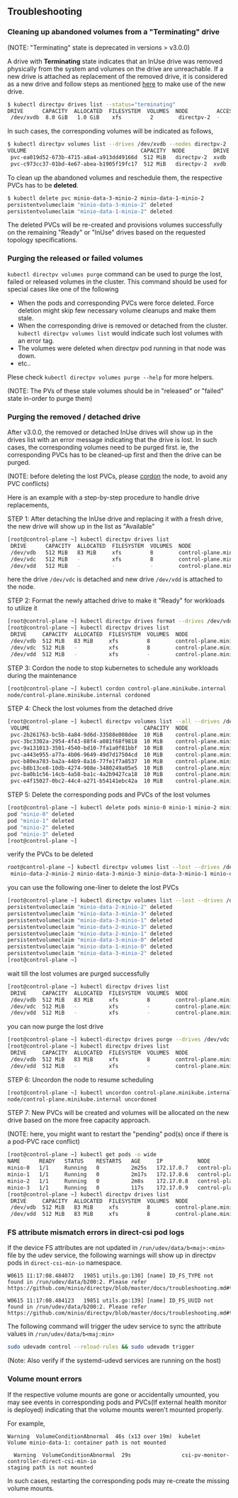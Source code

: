 
Troubleshooting
-------------

### Cleaning up abandoned volumes from a "Terminating" drive

(NOTE: "Terminating" state is deprecated in versions > v3.0.0)

A drive with **Terminating** state indicates that an InUse drive was removed physically from the system and volumes on the drive are unreachable. If a new drive is attached as replacement of the removed drive, it is considered as a new drive and follow steps as mentioned [here](https://github.com/minio/directpv/blob/master/docs/cli.md#format-and-add-drives-to-directpv) to make use of the new drive.

```sh
$ kubectl directpv drives list --status="terminating"
DRIVE      CAPACITY  ALLOCATED  FILESYSTEM  VOLUMES  NODE         ACCESS-TIER  STATUS        
 /dev/xvdb  8.0 GiB   1.0 GiB    xfs         2        directpv-2  -            Terminating
```

In such cases, the corresponding volumes will be indicated as follows,

```sh
$ kubectl directpv volumes list --drives /dev/xvdb --nodes directpv-2 --all
VOLUME                                    CAPACITY  NODE         DRIVE  PODNAME  PODNAMESPACE                                                                                           
 pvc-ea019d52-673b-4715-a8a4-a913dd49166d  512 MiB   directpv-2  xvdb   minio-2  default       *[DRIVE LOST] Please refer https://github.com/minio/directpv/blob/master/docs/troubleshooting.md
 pvc-c973cc37-01bd-4e67-abea-b1905f19fc17  512 MiB   directpv-2  xvdb   minio-2  default       *[DRIVE LOST] Please refer https://github.com/minio/directpv/blob/master/docs/troubleshooting.md
```

To clean up the abandoned volumes and reschedule them, the respective PVCs has to be **deleted**.

```sh
$ kubectl delete pvc minio-data-3-minio-2 minio-data-1-minio-2
persistentvolumeclaim "minio-data-3-minio-2" deleted
persistentvolumeclaim "minio-data-1-minio-2" deleted  
```

The deleted PVCs will be re-created and provisions volumes successfully on the remaining "Ready" or "InUse" drives based on the requested topology specifications.

### Purging the released or failed volumes

`kubectl directpv volumes purge` command can be used to purge the lost, failed or released volumes in the cluster. This command should be used for special cases like one of the following

- When the pods and corresponding PVCs were force deleted. Force deletion might skip few necessary volume cleanups and make them stale.
- When the corresponding drive is removed or detached from the cluster. `kubectl directpv volumes list` would indicate such lost volumes with an error tag.
- The volumes were deleted when directpv pod running in that node was down.
- etc..

Plese check `kubectl directpv volumes purge --help` for more helpers.

(NOTE: The PVs of these stale volumes should be in "released" or "failed" state in-order to purge them)

### Purging the removed / detached drive

After v3.0.0, the removed or detached InUse drives will show up in the drives list with an error message indicating that the drive is lost. In such cases, the corresponding volumes need to be purged first. ie, the corresponding PVCs has to be cleaned-up first and then the drive can be purged.

(NOTE: before deleting the lost PVCs, please [cordon](https://kubernetes.io/docs/concepts/architecture/nodes/) the node, to avoid any PVC conflicts)

Here is an example with a step-by-step procedure to handle drive replacements,

STEP 1: After detaching the InUse drive and replacing it with a fresh drive, the new drive will show up in the list as "Available"

```sh
[root@control-plane ~] kubectl directpv drives list
 DRIVE      CAPACITY  ALLOCATED  FILESYSTEM  VOLUMES  NODE                             ACCESS-TIER  STATUS
 /dev/vdb   512 MiB   83 MiB     xfs         8        control-plane.minikube.internal  -            InUse
 /dev/vdc   512 MiB   -          xfs         8        control-plane.minikube.internal  -            InUse*       drive is lost or corrupted
 /dev/vdd   512 MiB   -          -           -        control-plane.minikube.internal  -            Available
```

here the drive `/dev/vdc` is detached and new drive `/dev/vdd` is attached to the node.

STEP 2: Format the newly attached drive to make it "Ready" for workloads to utilize it

```sh
[root@control-plane ~] kubectl directpv drives format --drives /dev/vdd --nodes control-plane.minikube.internal
[root@control-plane ~] kubectl directpv drives list
 DRIVE     CAPACITY  ALLOCATED  FILESYSTEM  VOLUMES  NODE                             ACCESS-TIER  STATUS
 /dev/vdb  512 MiB   83 MiB     xfs         8        control-plane.minikube.internal  -            InUse
 /dev/vdc  512 MiB   -          xfs         8        control-plane.minikube.internal  -            InUse*  drive is lost or corrupted
 /dev/vdd  512 MiB   -          xfs         -        control-plane.minikube.internal  -            Ready
```

STEP 3: Cordon the node to stop kubernetes to schedule any workloads during the maintenance

```sh
[root@control-plane ~] kubectl cordon control-plane.minikube.internal
node/control-plane.minikube.internal cordoned
```

STEP 4: Check the lost volumes from the detached drive

```sh
[root@control-plane ~] kubectl directpv volumes list --all --drives /dev/vdc --nodes control-plane.minikube.internal --pvc
 VOLUME                                    CAPACITY  NODE                             DRIVE  PODNAME  PODNAMESPACE               PVC
 pvc-2b261763-bc5b-4a84-9d6d-33588e008dee  10 MiB    control-plane.minikube.internal  vdc    minio-2  default       *Drive Lost  minio-data-2-minio-2
 pvc-3bc3302a-2954-4f43-88f4-a081f68f9818  10 MiB    control-plane.minikube.internal  vdc    minio-3  default       *Drive Lost  minio-data-3-minio-3
 pvc-9a131013-3501-4540-bd10-7fa1a0f81bbf  10 MiB    control-plane.minikube.internal  vdc    minio-1  default       *Drive Lost  minio-data-3-minio-1
 pvc-a443e955-a77a-4b06-9649-49d7d17504cd  10 MiB    control-plane.minikube.internal  vdc    minio-3  default       *Drive Lost  minio-data-2-minio-3
 pvc-b80ea783-ba2a-44b9-8a16-77fe1f7a8537  10 MiB    control-plane.minikube.internal  vdc    minio-1  default       *Drive Lost  minio-data-2-minio-1
 pvc-b8b13ce8-10db-4274-908e-3480249a05e5  10 MiB    control-plane.minikube.internal  vdc    minio-0  default       *Drive Lost  minio-data-3-minio-0
 pvc-ba0b1c56-14cb-4a58-ba1c-4a2b9427ca18  10 MiB    control-plane.minikube.internal  vdc    minio-0  default       *Drive Lost  minio-data-1-minio-0
 pvc-e4f15027-0bc2-44c4-a271-b54141ebc42a  10 MiB    control-plane.minikube.internal  vdc    minio-2  default       *Drive Lost  minio-data-3-minio-2
```

STEP 5: Delete the corresponding pods and PVCs of the lost volumes

```sh
[root@control-plane ~] kubectl delete pods minio-0 minio-1 minio-2 minio-3 -n default
pod "minio-0" deleted
pod "minio-1" deleted
pod "minio-2" deleted
pod "minio-3" deleted
[root@control-plane ~]
```

verify the PVCs to be deleted

```sh
root@control-plane ~] kubectl directpv volumes list --lost --drives /dev/vdc --nodes control-plane.minikube.internal --pvc | awk '{print $10}' | paste -s -d " " -
 minio-data-2-minio-2 minio-data-3-minio-3 minio-data-3-minio-1 minio-data-2-minio-3 minio-data-2-minio-1 minio-data-3-minio-0 minio-data-1-minio-0 minio-data-3-minio-2
```

you can use the following one-liner to delete the lost PVCs

```sh
[root@control-plane ~] kubectl directpv volumes list --lost --drives /dev/vdc --nodes control-plane.minikube.internal --pvc | awk '{print $10}' | paste -s -d " " - | xargs kubectl delete pvc
persistentvolumeclaim "minio-data-2-minio-2" deleted
persistentvolumeclaim "minio-data-3-minio-3" deleted
persistentvolumeclaim "minio-data-3-minio-1" deleted
persistentvolumeclaim "minio-data-2-minio-3" deleted
persistentvolumeclaim "minio-data-2-minio-1" deleted
persistentvolumeclaim "minio-data-3-minio-0" deleted
persistentvolumeclaim "minio-data-1-minio-0" deleted
persistentvolumeclaim "minio-data-3-minio-2" deleted
[root@control-plane ~]
```

wait till the lost volumes are purged successfully

```sh
[root@control-plane ~] kubectl directpv drives list
 DRIVE     CAPACITY  ALLOCATED  FILESYSTEM  VOLUMES  NODE                             ACCESS-TIER  STATUS
 /dev/vdb  512 MiB   83 MiB     xfs         8        control-plane.minikube.internal  -            InUse
 /dev/vdc  512 MiB   -          xfs         -        control-plane.minikube.internal  -            Ready*  drive is lost or corrupted
 /dev/vdd  512 MiB   -          xfs         -        control-plane.minikube.internal  -            Ready
```

you can now purge the lost drive

```sh
[root@control-plane ~] kubectl-directpv drives purge --drives /dev/vdc --nodes control-plane.minikube.internal
[root@control-plane ~] kubectl directpv drives list
 DRIVE     CAPACITY  ALLOCATED  FILESYSTEM  VOLUMES  NODE                             ACCESS-TIER  STATUS
 /dev/vdb  512 MiB   83 MiB     xfs         8        control-plane.minikube.internal  -            InUse
 /dev/vdd  512 MiB   -          xfs         -        control-plane.minikube.internal  -            Ready
```

STEP 6: Uncordon the node to resume scheduling

```sh
[root@control-plane ~] kubectl uncordon control-plane.minikube.internal
node/control-plane.minikube.internal uncordoned
```

STEP 7: New PVCs will be created and volumes will be allocated on the new drive based on the more free capacity approach.

(NOTE: here, you might want to restart the "pending" pod(s) once if there is a pod-PVC race conflict)

```sh
[root@control-plane ~] kubectl get pods -o wide
NAME      READY   STATUS    RESTARTS   AGE     IP           NODE                              NOMINATED NODE   READINESS GATES
minio-0   1/1     Running   0          2m25s   172.17.0.7   control-plane.minikube.internal   <none>           <none>
minio-1   1/1     Running   0          2m17s   172.17.0.6   control-plane.minikube.internal   <none>           <none>
minio-2   1/1     Running   0          2m8s    172.17.0.8   control-plane.minikube.internal   <none>           <none>
minio-3   1/1     Running   0          117s    172.17.0.9   control-plane.minikube.internal   <none>           <none>
[root@control-plane ~] kubectl directpv drives list
 DRIVE     CAPACITY  ALLOCATED  FILESYSTEM  VOLUMES  NODE                             ACCESS-TIER  STATUS
 /dev/vdb  512 MiB   83 MiB     xfs         8        control-plane.minikube.internal  -            InUse
 /dev/vdd  512 MiB   83 MiB     xfs         8        control-plane.minikube.internal  -            InUse
```

### FS attribute mismatch errors in direct-csi pod logs

If the device FS attributes are not updated in `/run/udev/data/b<maj>:<min>` file by the udev service, the following warnings will show up in directpv pods in `direct-csi-min-io` namespace.

```log
W0615 11:17:08.484072   19851 utils.go:130] [name] ID_FS_TYPE not found in /run/udev/data/b200:2. Please refer https://github.com/minio/directpv/blob/master/docs/troubleshooting.md#troubleshooting
```

```log
W0615 11:17:08.484123   19851 utils.go:139] [name] ID_FS_UUID not found in /run/udev/data/b200:2. Please refer https://github.com/minio/directpv/blob/master/docs/troubleshooting.md#troubleshooting
```

The following command will trigger the udev service to sync the attribute values in `/run/udev/data/b<maj:min>`

```bash
sudo udevadm control --reload-rules && sudo udevadm trigger
```

(Note: Also verify if the systemd-udevd services are running on the host)

### Volume mount errors

If the respective volume mounts are gone or accidentally umounted, you may see events in corresponding pods and PVCs(If external health monitor is deployed) indicating that the volume mounts weren't mounted properly.

For example,

```log
Warning  VolumeConditionAbnormal  46s (x13 over 19m)  kubelet            Volume minio-data-1: container path is not mounted
```

```log
  Warning  VolumeConditionAbnormal  29s                csi-pv-monitor-controller-direct-csi-min-io                                                staging path is not mounted
```

In such cases, restarting the corresponding pods may re-create the missing volume mounts.
